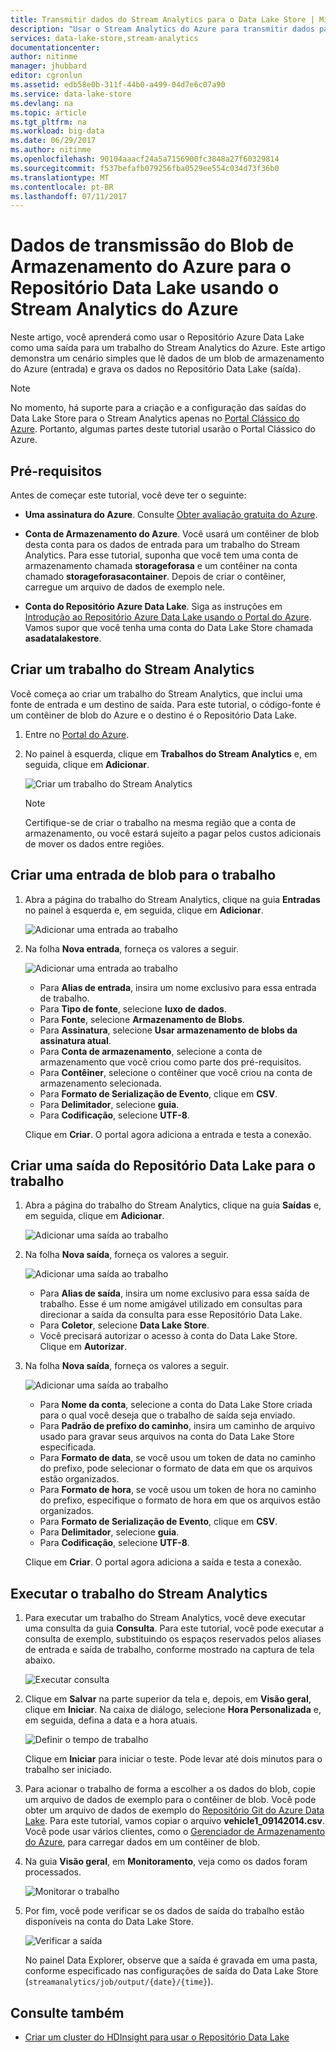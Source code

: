 ```yaml
---
title: Transmitir dados do Stream Analytics para o Data Lake Store | Microsoft Docs
description: "Usar o Stream Analytics do Azure para transmitir dados para o Repositório Azure Data Lake"
services: data-lake-store,stream-analytics
documentationcenter: 
author: nitinme
manager: jhubbard
editor: cgronlun
ms.assetid: edb58e0b-311f-44b0-a499-04d7e6c07a90
ms.service: data-lake-store
ms.devlang: na
ms.topic: article
ms.tgt_pltfrm: na
ms.workload: big-data
ms.date: 06/29/2017
ms.author: nitinme
ms.openlocfilehash: 90104aaacf24a5a7156900fc3848a27f60329814
ms.sourcegitcommit: f537befafb079256fba0529ee554c034d73f36b0
ms.translationtype: MT
ms.contentlocale: pt-BR
ms.lasthandoff: 07/11/2017
---
```

# <a name="stream-data-from-azure-storage-blob-into-data-lake-store-using-azure-stream-analytics"></a>Dados de transmissão do Blob de Armazenamento do Azure para o Repositório Data Lake usando o Stream Analytics do Azure
Neste artigo, você aprenderá como usar o Repositório Azure Data Lake como uma saída para um trabalho do Stream Analytics do Azure. Este artigo demonstra um cenário simples que lê dados de um blob de armazenamento do Azure (entrada) e grava os dados no Repositório Data Lake (saída).

> [!NOTE]
> No momento, há suporte para a criação e a configuração das saídas do Data Lake Store para o Stream Analytics apenas no [Portal Clássico do Azure](https://manage.windowsazure.com). Portanto, algumas partes deste tutorial usarão o Portal Clássico do Azure.
>
>

## <a name="prerequisites"></a>Pré-requisitos
Antes de começar este tutorial, você deve ter o seguinte:

* **Uma assinatura do Azure**. Consulte [Obter avaliação gratuita do Azure](https://azure.microsoft.com/pricing/free-trial/).

* **Conta de Armazenamento do Azure**. Você usará um contêiner de blob desta conta para os dados de entrada para um trabalho do Stream Analytics. Para esse tutorial, suponha que você tem uma conta de armazenamento chamada **storageforasa** e um contêiner na conta chamado **storageforasacontainer**. Depois de criar o contêiner, carregue um arquivo de dados de exemplo nele. 
  
* **Conta do Repositório Azure Data Lake**. Siga as instruções em [Introdução ao Repositório Azure Data Lake usando o Portal do Azure](data-lake-store-get-started-portal.md). Vamos supor que você tenha uma conta do Data Lake Store chamada **asadatalakestore**. 

## <a name="create-a-stream-analytics-job"></a>Criar um trabalho do Stream Analytics
Você começa ao criar um trabalho do Stream Analytics, que inclui uma fonte de entrada e um destino de saída. Para este tutorial, o código-fonte é um contêiner de blob do Azure e o destino é o Repositório Data Lake.

1. Entre no [Portal do Azure](https://portal.azure.com).

2. No painel à esquerda, clique em **Trabalhos do Stream Analytics** e, em seguida, clique em **Adicionar**.

    ![Criar um trabalho do Stream Analytics](./media/data-lake-store-stream-analytics/create.job.png "Criar um trabalho do Stream Analytics")

    > [!NOTE]
    > Certifique-se de criar o trabalho na mesma região que a conta de armazenamento, ou você estará sujeito a pagar pelos custos adicionais de mover os dados entre regiões.
    >

## <a name="create-a-blob-input-for-the-job"></a>Criar uma entrada de blob para o trabalho

1. Abra a página do trabalho do Stream Analytics, clique na guia **Entradas** no painel à esquerda e, em seguida, clique em **Adicionar**.

    ![Adicionar uma entrada ao trabalho](./media/data-lake-store-stream-analytics/create.input.1.png "Adicionar uma entrada ao trabalho")

2. Na folha **Nova entrada**, forneça os valores a seguir.

    ![Adicionar uma entrada ao trabalho](./media/data-lake-store-stream-analytics/create.input.2.png "Adicionar uma entrada ao trabalho")

    * Para **Alias de entrada**, insira um nome exclusivo para essa entrada de trabalho.
    * Para **Tipo de fonte**, selecione **luxo de dados**.
    * Para **Fonte**, selecione **Armazenamento de Blobs**.
    * Para **Assinatura**, selecione **Usar armazenamento de blobs da assinatura atual**.
    * Para **Conta de armazenamento**, selecione a conta de armazenamento que você criou como parte dos pré-requisitos. 
    * Para **Contêiner**, selecione o contêiner que você criou na conta de armazenamento selecionada.
    * Para **Formato de Serialização de Evento**, clique em **CSV**.
    * Para **Delimitador**, selecione **guia**.
    * Para **Codificação**, selecione **UTF-8**.

    Clique em **Criar**. O portal agora adiciona a entrada e testa a conexão.


## <a name="create-a-data-lake-store-output-for-the-job"></a>Criar uma saída do Repositório Data Lake para o trabalho

1. Abra a página do trabalho do Stream Analytics, clique na guia **Saídas** e, em seguida, clique em **Adicionar**.

    ![Adicionar uma saída ao trabalho](./media/data-lake-store-stream-analytics/create.output.1.png "Adicionar uma saída ao trabalho")

2. Na folha **Nova saída**, forneça os valores a seguir.

    ![Adicionar uma saída ao trabalho](./media/data-lake-store-stream-analytics/create.output.2.png "Adicionar uma saída ao trabalho")

    * Para **Alias de saída**, insira um nome exclusivo para essa saída de trabalho. Esse é um nome amigável utilizado em consultas para direcionar a saída da consulta para esse Repositório Data Lake.
    * Para **Coletor**, selecione **Data Lake Store**.
    * Você precisará autorizar o acesso à conta do Data Lake Store. Clique em **Autorizar**.

3. Na folha **Nova saída**, forneça os valores a seguir.

    ![Adicionar uma saída ao trabalho](./media/data-lake-store-stream-analytics/create.output.3.png "Adicionar uma saída ao trabalho")

    * Para **Nome da conta**, selecione a conta do Data Lake Store criada para o qual você deseja que o trabalho de saída seja enviado.
    * Para **Padrão de prefixo do caminho**, insira um caminho de arquivo usado para gravar seus arquivos na conta do Data Lake Store especificada.
    * Para **Formato de data**, se você usou um token de data no caminho do prefixo, pode selecionar o formato de data em que os arquivos estão organizados.
    * Para **Formato de hora**, se você usou um token de hora no caminho do prefixo, especifique o formato de hora em que os arquivos estão organizados.
    * Para **Formato de Serialização de Evento**, clique em **CSV**.
    * Para **Delimitador**, selecione **guia**.
    * Para **Codificação**, selecione **UTF-8**.
    
    Clique em **Criar**. O portal agora adiciona a saída e testa a conexão.
    
## <a name="run-the-stream-analytics-job"></a>Executar o trabalho do Stream Analytics

1. Para executar um trabalho do Stream Analytics, você deve executar uma consulta da guia **Consulta**. Para este tutorial, você pode executar a consulta de exemplo, substituindo os espaços reservados pelos aliases de entrada e saída de trabalho, conforme mostrado na captura de tela abaixo.

    ![Executar consulta](./media/data-lake-store-stream-analytics/run.query.png "Executar consulta")

2. Clique em **Salvar** na parte superior da tela e, depois, em **Visão geral**, clique em **Iniciar**. Na caixa de diálogo, selecione **Hora Personalizada** e, em seguida, defina a data e a hora atuais.

    ![Definir o tempo de trabalho](./media/data-lake-store-stream-analytics/run.query.2.png "Definir o tempo de trabalho")

    Clique em **Iniciar** para iniciar o teste. Pode levar até dois minutos para o trabalho ser iniciado.

3. Para acionar o trabalho de forma a escolher a os dados do blob, copie um arquivo de dados de exemplo para o contêiner de blob. Você pode obter um arquivo de dados de exemplo do [Repositório Git do Azure Data Lake](https://github.com/Azure/usql/tree/master/Examples/Samples/Data/AmbulanceData/Drivers.txt). Para este tutorial, vamos copiar o arquivo **vehicle1_09142014.csv**. Você pode usar vários clientes, como o [Gerenciador de Armazenamento do Azure](http://storageexplorer.com/), para carregar dados em um contêiner de blob.

4. Na guia **Visão geral**, em **Monitoramento**, veja como os dados foram processados.

    ![Monitorar o trabalho](./media/data-lake-store-stream-analytics/run.query.3.png "Monitorar o trabalho")

5. Por fim, você pode verificar se os dados de saída do trabalho estão disponíveis na conta do Data Lake Store. 

    ![Verificar a saída](./media/data-lake-store-stream-analytics/run.query.4.png "Verificar a saída")

    No painel Data Explorer, observe que a saída é gravada em uma pasta, conforme especificado nas configurações de saída do Data Lake Store (`streamanalytics/job/output/{date}/{time}`).  

## <a name="see-also"></a>Consulte também
* [Criar um cluster do HDInsight para usar o Repositório Data Lake](data-lake-store-hdinsight-hadoop-use-portal.md)
